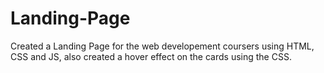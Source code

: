 # Landing-Page

Created a Landing Page for the web developement coursers using HTML, CSS and JS, also created a hover effect on the cards using the CSS.
